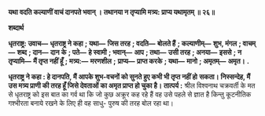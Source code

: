 **यथा वदति कल्याणीं वाचं दानपते भवान् ।** **तथानया न तृप्यामि मत्र्य: प्राप्य यथामृतम् ॥ २६॥** 

**शब्दार्थ** 

**धृतराष्ट्र: उवाच—** **धृतराष्ट्र ने कहा** **; यथा—** **जिस तरह** **; वदति—** **बोलते हैं** **; कल्याणीम्—** **शुभ, मंगल** **; वाचम्—** **शब्द** **; दान—** **दान** **के** **; पते—** **हे स्वामी** **; भवान्—** **आप** **; तथा—** **उसी तरह** **; अनया—** **इससे** **; न तृप्यामि—** **मैं तृप्त नहीं हूँ** **; मत्र्य:—** **मरणशील** **;** **प्राप्य—** **प्राप्त करके** **; यथा—** **मानो** **; अमृतम्—** **अमृत।** **.** 

**धृतराष्ट्र ने कहा : हे दानपति, मैं आपके शुभ-वचनों को सुनते हुए कभी भी तृप्त नहीं हो** **सकता। निस्सन्देह, मैं उस मत्र्य प्राणी की तरह हूँ जिसे देवताओं का अमृत प्राप्त हो चुका है।** **तात्पर्य :** श्रील विश्वनाथ चक्रवर्ती के मत से धृतराष्ट्र को इस बात का गर्व था कि जो कुछ अक्रूर कह रहे हैं वह उसे पहले से ज्ञात है किन्तु कूटनीतिक गश्भीरता बनाये रखने के लिए ही वह साधु- पुरुष की तरह बोल रहा था।  